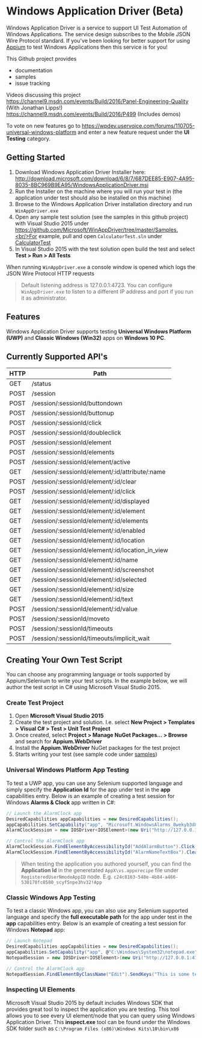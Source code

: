 # Windows Application Driver (Beta)

Windows Application Driver is a service to support UI Test Automation of Windows Applications.  The service design subscribes to the Mobile JSON Wire Protocol standard.  If you've been looking for better support for using <a href="http://appium.io">Appium</a> to test Windows Applications then this service is for you!

This Github project provides
- documentation
- samples
- issue tracking

Videos discussing this project
https://channel9.msdn.com/events/Build/2016/Panel-Engineering-Quality (With Jonathan Lipps!)<br/>
https://channel9.msdn.com/events/Build/2016/P499 (Includes demos)<br/>

To vote on new features go to https://wpdev.uservoice.com/forums/110705-universal-windows-platform and enter a new feature request under the **UI Testing** category.


## Getting Started
1. Download Windows Application Driver Installer here: http://download.microsoft.com/download/6/8/7/687DEE85-E907-4A95-8035-8BC969B9EA95/WindowsApplicationDriver.msi
2. Run the Installer on the machine where you will run your test in (the application under test should also be installed on this machine)
3. Browse to the Windows Application Driver installation directory and run `WinAppDriver.exe`
4. Open any sample test solution (see the samples in this github project) with Visual Studio 2015 under https://github.com/Microsoft/WinAppDriver/tree/master/Samples.<br/>For example, pull and open `CalculatorTest.sln` under [CalculatorTest](https://github.com/Microsoft/WinAppDriver/tree/master/Samples/CalculatorTest)
5. In Visual Studio 2015 with the test solution open build the test and select **Test > Run > All Tests**
 
When running `WinAppDriver.exe` a console window is opened which logs the JSON Wire Protocol HTTP requests

> Default listening address is 127.0.0.1:4723.  You can configure `WinAppDriver.exe` to listen to a different IP address and port if you run it as administrator.


## Features

Windows Application Driver supports testing **Universal Windows Platform (UWP)** and **Classic Windows (Win32)** apps on **Windows 10 PC**.


## Currently Supported API's

| HTTP 	| Path                                          	|
|------	|--------------------------------------------------	|
| GET  	| /status                                          	|
| POST 	| /session                                         	|
| POST 	| /session/:sessionId/buttondown                   	|
| POST 	| /session/:sessionId/buttonup                     	|
| POST 	| /session/:sessionId/click                        	|
| POST 	| /session/:sessionId/doubleclick                  	|
| POST 	| /session/:sessionId/element                      	|
| POST 	| /session/:sessionId/elements                     	|
| POST 	| /session/:sessionId/element/active               	|
| GET  	| /session/:sessionId/element/:id/attribute/:name  	|
| POST 	| /session/:sessionId/element/:id/clear            	|
| POST 	| /session/:sessionId/element/:id/click            	|
| GET  	| /session/:sessionId/element/:id/displayed        	|
| GET  	| /session/:sessionId/element/:id/element          	|
| GET  	| /session/:sessionId/element/:id/elements         	|
| GET  	| /session/:sessionId/element/:id/enabled          	|
| GET  	| /session/:sessionId/element/:id/location         	|
| GET  	| /session/:sessionId/element/:id/location_in_view 	|
| GET  	| /session/:sessionId/element/:id/name             	|
| GET  	| /session/:sessionId/element/:id/screenshot       	|
| GET  	| /session/:sessionId/element/:id/selected         	|
| GET  	| /session/:sessionId/element/:id/size             	|
| GET  	| /session/:sessionId/element/:id/text             	|
| POST 	| /session/:sessionId/element/:id/value            	|
| POST 	| /session/:sessionId/moveto                       	|
| POST 	| /session/:sessionId/timeouts                     	|
| POST 	| /session/:sessionId/timeouts/implicit_wait       	|


## Creating Your Own Test Script
You can choose any programming language or tools supported by Appium/Selenium to write your test scripts. In the example below, we will author the test script in C# using Microsoft Visual Studio 2015.

### Create Test Project
1. Open **Microsoft Visual Studio 2015**
2. Create the test project and solution. I.e. select **New Project > Templates > Visual C# > Test > Unit Test Project**
3. Once created, select **Project > Manage NuGet Packages... > Browse** and search for **Appium.WebDriver**
4. Install the **Appium.WebDriver** NuGet packages for the test project
5. Starts writing your test (see sample code under [samples](https://github.com/Microsoft/WinAppDriver/tree/master/Samples))

### Universal Windows Platform App Testing

To test a UWP app, you can use any Selenium supported language and simply specify the **Application Id** for the app under test in the **app** capabilities entry. Below is an example of creating a test session for Windows **Alarms & Clock** app written in C#:

```c#
// Launch the AlarmClock app
DesiredCapabilities appCapabilities = new DesiredCapabilities();
appCapabilities.SetCapability("app", "Microsoft.WindowsAlarms_8wekyb3d8bbwe!App");
AlarmClockSession = new IOSDriver<IOSElement>(new Uri("http://127.0.0.1:4723"), appCapabilities);

// Control the AlarmClock app
AlarmClockSession.FindElementByAccessibilityId("AddAlarmButton").Click();
AlarmClockSession.FindElementByAccessibilityId("AlarmNameTextBox").Clear();
```

> When testing the application you authored yourself, you can find the **Application Id** in the generetated `AppX\vs.appxrecipe` file under `RegisteredUserNmodeAppID` node. E.g. ```c24c8163-548e-4b84-a466-530178fc0580_scyf5npe3hv32!App```


### Classic Windows App Testing

To test a classic Windows app, you can also use any Selenium supported language and specify the **full executable path** for the app under test in the **app** capabilities entry. Below is an example of creating a test session for Windows **Notepad** app:

```c#
// Launch Notepad
DesiredCapabilities appCapabilities = new DesiredCapabilities();
appCapabilities.SetCapability("app", @"C:\Windows\System32\notepad.exe");
NotepadSession = new IOSDriver<IOSElement>(new Uri("http://127.0.0.1:4723"), appCapabilities);

// Control the AlarmClock app
NotepadSession.FindElementByClassName("Edit").SendKeys("This is some text");
```

### Inspecting UI Elements

Microsoft Visual Studio 2015 by default includes Windows SDK that provides great tool to inspect the application you are testing. This tool allows you to see every UI element/node that you can query using Windows Application Driver. This **inspect.exe** tool can be found under the Windows SDK folder such as `C:\Program Files (x86)\Windows Kits\10\bin\x86`



